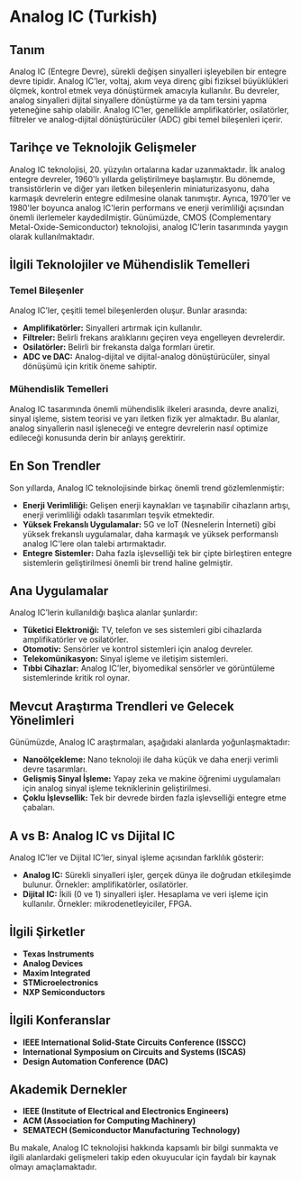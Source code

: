 # Analog IC (Turkish)

## Tanım

Analog IC (Entegre Devre), sürekli değişen sinyalleri işleyebilen bir entegre devre tipidir. Analog IC’ler, voltaj, akım veya direnç gibi fiziksel büyüklükleri ölçmek, kontrol etmek veya dönüştürmek amacıyla kullanılır. Bu devreler, analog sinyalleri dijital sinyallere dönüştürme ya da tam tersini yapma yeteneğine sahip olabilir. Analog IC’ler, genellikle amplifikatörler, osilatörler, filtreler ve analog-dijital dönüştürücüler (ADC) gibi temel bileşenleri içerir.

## Tarihçe ve Teknolojik Gelişmeler

Analog IC teknolojisi, 20. yüzyılın ortalarına kadar uzanmaktadır. İlk analog entegre devreler, 1960'lı yıllarda geliştirilmeye başlamıştır. Bu dönemde, transistörlerin ve diğer yarı iletken bileşenlerin miniaturizasyonu, daha karmaşık devrelerin entegre edilmesine olanak tanımıştır. Ayrıca, 1970'ler ve 1980'ler boyunca analog IC'lerin performans ve enerji verimliliği açısından önemli ilerlemeler kaydedilmiştir. Günümüzde, CMOS (Complementary Metal-Oxide-Semiconductor) teknolojisi, analog IC’lerin tasarımında yaygın olarak kullanılmaktadır.

## İlgili Teknolojiler ve Mühendislik Temelleri

### Temel Bileşenler

Analog IC’ler, çeşitli temel bileşenlerden oluşur. Bunlar arasında:

- **Amplifikatörler:** Sinyalleri artırmak için kullanılır.
- **Filtreler:** Belirli frekans aralıklarını geçiren veya engelleyen devrelerdir.
- **Osilatörler:** Belirli bir frekansta dalga formları üretir.
- **ADC ve DAC:** Analog-dijital ve dijital-analog dönüştürücüler, sinyal dönüşümü için kritik öneme sahiptir.

### Mühendislik Temelleri

Analog IC tasarımında önemli mühendislik ilkeleri arasında, devre analizi, sinyal işleme, sistem teorisi ve yarı iletken fizik yer almaktadır. Bu alanlar, analog sinyallerin nasıl işleneceği ve entegre devrelerin nasıl optimize edileceği konusunda derin bir anlayış gerektirir.

## En Son Trendler

Son yıllarda, Analog IC teknolojisinde birkaç önemli trend gözlemlenmiştir:

- **Enerji Verimliliği:** Gelişen enerji kaynakları ve taşınabilir cihazların artışı, enerji verimliliği odaklı tasarımları teşvik etmektedir.
- **Yüksek Frekanslı Uygulamalar:** 5G ve IoT (Nesnelerin İnterneti) gibi yüksek frekanslı uygulamalar, daha karmaşık ve yüksek performanslı analog IC'lere olan talebi artırmaktadır.
- **Entegre Sistemler:** Daha fazla işlevselliği tek bir çipte birleştiren entegre sistemlerin geliştirilmesi önemli bir trend haline gelmiştir.

## Ana Uygulamalar

Analog IC’lerin kullanıldığı başlıca alanlar şunlardır:

- **Tüketici Elektroniği:** TV, telefon ve ses sistemleri gibi cihazlarda amplifikatörler ve osilatörler.
- **Otomotiv:** Sensörler ve kontrol sistemleri için analog devreler.
- **Telekomünikasyon:** Sinyal işleme ve iletişim sistemleri.
- **Tıbbi Cihazlar:** Analog IC’ler, biyomedikal sensörler ve görüntüleme sistemlerinde kritik rol oynar.

## Mevcut Araştırma Trendleri ve Gelecek Yönelimleri

Günümüzde, Analog IC araştırmaları, aşağıdaki alanlarda yoğunlaşmaktadır:

- **Nanoölçekleme:** Nano teknoloji ile daha küçük ve daha enerji verimli devre tasarımları.
- **Gelişmiş Sinyal İşleme:** Yapay zeka ve makine öğrenimi uygulamaları için analog sinyal işleme tekniklerinin geliştirilmesi.
- **Çoklu İşlevsellik:** Tek bir devrede birden fazla işlevselliği entegre etme çabaları.

## A vs B: Analog IC vs Dijital IC

Analog IC’ler ve Dijital IC’ler, sinyal işleme açısından farklılık gösterir:

- **Analog IC:** Sürekli sinyalleri işler, gerçek dünya ile doğrudan etkileşimde bulunur. Örnekler: amplifikatörler, osilatörler.
- **Dijital IC:** İkili (0 ve 1) sinyalleri işler. Hesaplama ve veri işleme için kullanılır. Örnekler: mikrodenetleyiciler, FPGA.

## İlgili Şirketler

- **Texas Instruments**
- **Analog Devices**
- **Maxim Integrated**
- **STMicroelectronics**
- **NXP Semiconductors**

## İlgili Konferanslar

- **IEEE International Solid-State Circuits Conference (ISSCC)**
- **International Symposium on Circuits and Systems (ISCAS)**
- **Design Automation Conference (DAC)**

## Akademik Dernekler

- **IEEE (Institute of Electrical and Electronics Engineers)**
- **ACM (Association for Computing Machinery)**
- **SEMATECH (Semiconductor Manufacturing Technology)**

Bu makale, Analog IC teknolojisi hakkında kapsamlı bir bilgi sunmakta ve ilgili alanlardaki gelişmeleri takip eden okuyucular için faydalı bir kaynak olmayı amaçlamaktadır.